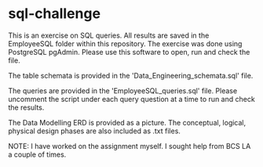 # sql-challenge

This is an exercise on SQL queries. All results are saved in the EmployeeSQL folder within this repository. The exercise was done 
using PostgreSQL pgAdmin. Please use this software to open, run and check the file.

The table schemata is provided in the 'Data_Engineering_schemata.sql' file. 

The queries are provided in the 'EmployeeSQL_queries.sql' file. Please uncomment the script under each query question at a time
to run and check the results.

The Data Modelling ERD is provided as a picture. The conceptual, logical, physical design phases are also included as .txt files.


NOTE: I have worked on the assignment myself. I sought help from BCS LA a couple of times.